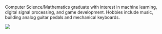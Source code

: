 Computer Science/Mathematics graduate with interest in machine learning, digital signal processing, and game development. Hobbies include music, building analog guitar pedals and mechanical keyboards.

<img align="middle" src="https://api.githubtrends.io/user/svg/bsumser/langs?time_range=10m&use_percent=True&theme=classic">
